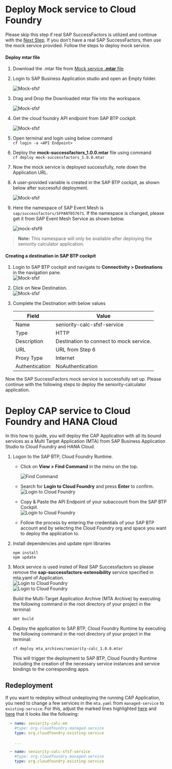 # Deploy Mock service to Cloud Foundry
Please skip this step if real SAP SuccessFactors is utilized and continue with the [Next Step](#deploy-cap-service-to-cloud-foundry-and-hana-cloud). If you don't have a real SAP SuccessFactors, then use the mock service provided. Follow the steps to deploy mock service.
#### Deploy mtar file
1. Download the .mtar file from [Mock service **.mtar** file](https://github.com/nishnp/successfactors-extension-calculate-employee-seniority/blob/mission/11-MockSfsfDeployment/mock_service/mock-successfactors_1.0.0.mtar?raw=true)
2. Login to SAP Business Application studio and open an Empty folder.     

    ![Mock-sfsf](./images/mocksfsf1.png) 

3. Drag and Drop the Downloaded mtar file into the workspace.     

    ![Mock-sfsf](./images/mocksfsf2.png)  

4. Get the cloud foundry API endpoint from SAP BTP cockpit.    

    ![Mock-sfsf](./images/mocksfsf3.png)    

5. Open terminal and login using below command     
        ```cf login -a <API Endpoint>```    

6. Deploy the **mock-successfactors_1.0.0.mtar** file using command    
    ```cf deploy mock-successfactors_1.0.0.mtar```    

7. Now the mock service is deployed successfully, note down the Application URL.   

8. A user-provided variable is created in the SAP BTP cockpit, as shown below after successful deployment.    

    ![Mock-sfsf](./images/mocksfsf4.png)   

9. Here the namespace of SAP Event Mesh is <code>sap/successfactors/SFPART057671</code>. If the namespace is changed, please get it from SAP Event Mesh Service as shown below.

    ![mock-sfsf9](./images/mocksfsf9.png)

> **Note:** This namespace will only be available after deploying the seniority calculator application.
#### Creating a destination in SAP BTP cockpit
1. Login to SAP BTP cockpit and navigate to **Connectivity > Destinations** in the navigation pane.      
  ![Mock-sfsf](./images/mocksfsf5.png)
2. Click on New Destination.         
  ![Mock-sfsf](./images/mocksfsf6.png)
3. Complete the Destination with below values

    | Field | Value         |
    |--------|------------------|
    | Name  | seniority-calc-sfsf-service | 
    | Type  | HTTP  |
    | Description  | Destination to connect to mock service. |
    | URL  | URL from Step 6    |
    | Proxy Type  | Internet     |
    | Authentication  | NoAuthentication |

Now the  SAP SuccessFactors mock service is successfully set up. Please continue with the following steps to deploy the seniority-calculator application.

# Deploy CAP service to Cloud Foundry and HANA Cloud

In this how to guide, you will deploy the CAP Application with all its bound services as a Multi Target Application (MTA) from SAP Business Application Studio to Cloud Foundry and HANA Cloud.

1. Logon to the SAP BTP, Cloud Foundry Runtime. 

    - Click on **View > Find Command** in the menu on the top.  
   
      ![Find Command](./images/bas-0.png)
    - Search for **Login to Cloud Foundry** and press **Enter** to confirm.  
      ![Login to Cloud Foundry](./images/bas-1.png)

    - Copy & Paste the API Endpoint of your subaccount from the SAP BTP Cockpit.   
      ![Login to Cloud Foundry](./images/bas-2.png)
 
    - Follow the process by entering the credentials of your SAP BTP account and by selecting the Cloud Foundry org and space you want to deploy the application to.

2. Install dependencies and update npm libraries

    ```
    npm install
    npm update
    ```
    
3. Mock service is used insted of Real SAP Successfactors so please remove the **sap-successfactors-extensibility** service specified in mta.yaml of Application.   
![Login to Cloud Foundry](./images/mocksfsf7.png)  
![Login to Cloud Foundry](./images/mocksfsf8.png)  

    Build the Multi-Target Application Archive (MTA Archive) by executing the following command in the root directory of your project in the terminal:

    ```
    mbt build
    ```

4. Deploy the application to SAP BTP, Cloud Foundry Runtime by executing the following command in the root directory of your project in the terminal:

    ```
    cf deploy mta_archives/seniority-calc_1.0.0.mtar
    ```

    This will trigger the deployment to SAP BTP, Cloud Foundry Runtime including the creation of the necessary service instances and service bindings to the corresponding apps.

## Redeployment
If you want to redeploy without undeploying the running CAP Application, you need to change a few services in the ```mta.yaml``` from ```managed-service``` to ```existing-service```. For this, adjust the marked lines highlighted [here](https://github.com/SAP-samples/successfactors-extension-calculate-employee-seniority/blob/main/mta.yaml#L49-L50) and [here](https://github.com/SAP-samples/successfactors-extension-calculate-employee-seniority/blob/main/mta.yaml#L61-L62) that it looks like the following:

```yaml
  - name: seniority-calc-em
    #type: org.cloudfoundry.managed-service
    type: org.cloudfoundry.existing-service
    
    ...

  - name: seniority-calc-sfsf-service
    #type: org.cloudfoundry.managed-service
    type: org.cloudfoundry.existing-service
```
